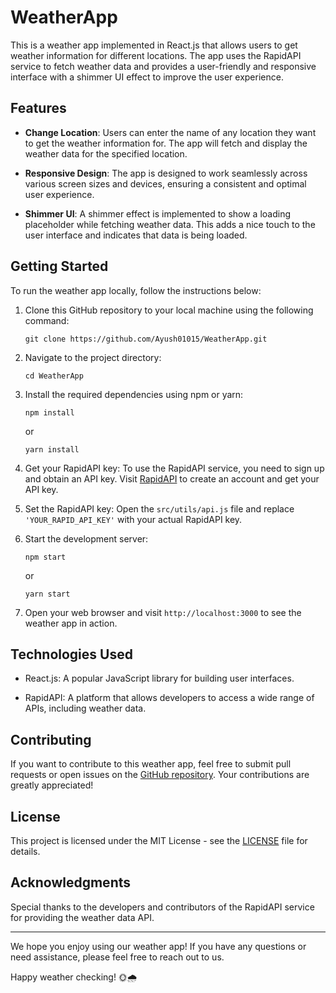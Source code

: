 # WeatherApp


This is a weather app implemented in React.js that allows users to get weather information for different locations. The app uses the RapidAPI service to fetch weather data and provides a user-friendly and responsive interface with a shimmer UI effect to improve the user experience.

## Features

- **Change Location**: Users can enter the name of any location they want to get the weather information for. The app will fetch and display the weather data for the specified location.

- **Responsive Design**: The app is designed to work seamlessly across various screen sizes and devices, ensuring a consistent and optimal user experience.

- **Shimmer UI**: A shimmer effect is implemented to show a loading placeholder while fetching weather data. This adds a nice touch to the user interface and indicates that data is being loaded.

## Getting Started

To run the weather app locally, follow the instructions below:

1. Clone this GitHub repository to your local machine using the following command:

   ```
   git clone https://github.com/Ayush01015/WeatherApp.git
   ```

2. Navigate to the project directory:

   ```
   cd WeatherApp
   ```

3. Install the required dependencies using npm or yarn:

   ```
   npm install
   ```

   or

   ```
   yarn install
   ```

4. Get your RapidAPI key: To use the RapidAPI service, you need to sign up and obtain an API key. Visit [RapidAPI](https://rapidapi.com/) to create an account and get your API key.

5. Set the RapidAPI key: Open the `src/utils/api.js` file and replace `'YOUR_RAPID_API_KEY'` with your actual RapidAPI key.

6. Start the development server:

   ```
   npm start
   ```

   or

   ```
   yarn start
   ```

7. Open your web browser and visit `http://localhost:3000` to see the weather app in action.

## Technologies Used

- React.js: A popular JavaScript library for building user interfaces.

- RapidAPI: A platform that allows developers to access a wide range of APIs, including weather data.

## Contributing

If you want to contribute to this weather app, feel free to submit pull requests or open issues on the [GitHub repository](https://github.com/Ayush01015/WeatherApp). Your contributions are greatly appreciated!

## License

This project is licensed under the MIT License - see the [LICENSE](https://github.com/Ayush01015/WeatherApp/blob/main/LICENSE) file for details.

## Acknowledgments

Special thanks to the developers and contributors of the RapidAPI service for providing the weather data API.

---

We hope you enjoy using our weather app! If you have any questions or need assistance, please feel free to reach out to us.

Happy weather checking! 🌞🌧️
